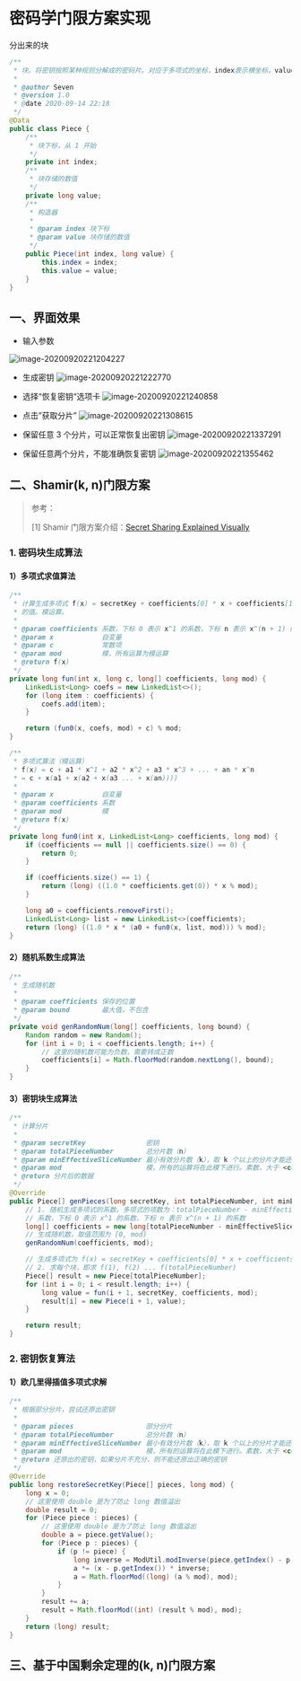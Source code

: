 # 密码学门限方案实现

分出来的块

```java
/**
 * 块。将密钥按照某种规则分解成的密码片。对应于多项式的坐标，index表示横坐标，value表示纵坐标
 *
 * @author Seven
 * @version 1.0
 * @date 2020-09-14 22:18
 */
@Data
public class Piece {
    /**
     * 块下标，从 1 开始
     */
    private int index;
    /**
     * 块存储的数值
     */
    private long value;
    /**
     * 构造器
     *
     * @param index 块下标
     * @param value 块存储的数值
     */
    public Piece(int index, long value) {
        this.index = index;
        this.value = value;
    }
}
```



## 一、界面效果

-   输入参数

![image-20200920221204227](readme-image/image-20200920221204227.png)

-	生成密钥
![image-20200920221222770](readme-image/image-20200920221222770.png)

-	选择“恢复密钥“选项卡
![image-20200920221240858](readme-image/image-20200920221240858.png)

-	点击”获取分片”
![image-20200920221308615](readme-image/image-20200920221308615.png)
-	保留任意 3  个分片，可以正常恢复出密钥
![image-20200920221337291](readme-image/image-20200920221337291.png)
- 	保留任意两个分片，不能准确恢复密钥
![image-20200920221355462](readme-image/image-20200920221355462.png)

## 二、Shamir(k, n)门限方案

>   参考：
>
>   [1] Shamir 门限方案介绍：[Secret Sharing Explained Visually](https://www.youtube.com/watch?v=iFY5SyY3IMQ)

### 1. 密码块生成算法

#### 1）多项式求值算法

```java
/**
 * 计算生成多项式 f(x) = secretKey + coefficients[0] * x + coefficients[1] * x ^ 2 + ... + coefficients[n] * x ^ n
 * 的值。模运算。
 *
 * @param coefficients 系数，下标 0 表示 x^1 的系数，下标 n 表示 x^(n + 1) 的系数
 * @param x            自变量
 * @param c            常数项
 * @param mod          模，所有运算为模运算
 * @return f(x)
 */
private long fun(int x, long c, long[] coefficients, long mod) {
    LinkedList<Long> coefs = new LinkedList<>();
    for (long item : coefficients) {
        coefs.add(item);
    }

    return (fun0(x, coefs, mod) + c) % mod;
}

/**
 * 多项式算法（模运算）
 * f(x) = c + a1 * x^1 + a2 * x^2 + a3 * x^3 + ... + an * x^n
 * = c + x(a1 + x(a2 + x(a3 ... + x(an))))
 *
 * @param x            自变量
 * @param coefficients 系数
 * @param mod          模
 * @return f(x)
 */
private long fun0(int x, LinkedList<Long> coefficients, long mod) {
    if (coefficients == null || coefficients.size() == 0) {
        return 0;
    }

    if (coefficients.size() == 1) {
        return (long) ((1.0 * coefficients.get(0)) * x % mod);
    }

    long a0 = coefficients.removeFirst();
    LinkedList<Long> list = new LinkedList<>(coefficients);
    return (long) ((1.0 * x * (a0 + fun0(x, list, mod))) % mod);
}
```

#### 2）随机系数生成算法

```java
/**
 * 生成随机数
 *
 * @param coefficients 保存的位置
 * @param bound        最大值，不包含
 */
private void genRandomNum(long[] coefficients, long bound) {
    Random random = new Random();
    for (int i = 0; i < coefficients.length; i++) {
        // 这里的随机数可能为负数，需要转成正数
        coefficients[i] = Math.floorMod(random.nextLong(), bound);
    }
}
```

#### 3）密钥块生成算法

```java
/**
 * 计算分片
 *
 * @param secretKey               密钥
 * @param totalPieceNumber        总分片数（n）
 * @param minEffectiveSliceNumber 最小有效分片数（k），取 k 个以上的分片才能还原出密钥
 * @param mod                     模，所有的运算将在此模下进行。素数，大于 <code>totalPieceNumber</code> 和 <code>secretKey</code>
 * @return 分片后的数据
 */
@Override
public Piece[] genPieces(long secretKey, int totalPieceNumber, int minEffectiveSliceNumber, long mod) {
    // 1. 随机生成多项式的系数。多项式的项数为：totalPieceNumber - minEffectiveSliceNumber
    // 系数，下标 0 表示 x^1 的系数，下标 n 表示 x^(n + 1) 的系数
    long[] coefficients = new long[totalPieceNumber - minEffectiveSliceNumber];
    // 生成随机数，取值范围为 [0, mod)
    genRandomNum(coefficients, mod);

    // 生成多项式为 f(x) = secretKey + coefficients[0] * x + coefficients[1] * x ^ 2 + ... + coefficients[n] * x ^ n
    // 2. 求每个块，即求 f(1), f(2) ... f(totalPieceNumber)
    Piece[] result = new Piece[totalPieceNumber];
    for (int i = 0; i < result.length; i++) {
        long value = fun(i + 1, secretKey, coefficients, mod);
        result[i] = new Piece(i + 1, value);
    }

    return result;
}
```

### 2. 密钥恢复算法

#### 1）欧几里得插值多项式求解

```java
/**
 * 根据部分分片，尝试还原出密钥
 *
 * @param pieces                  部分分片
 * @param totalPieceNumber        总分片数（n）
 * @param minEffectiveSliceNumber 最小有效分片数（k），取 k 个以上的分片才能还原出密钥
 * @param mod                     模，所有的运算将在此模下进行。素数，大于 <code>totalPieceNumber</code> 和 <code>secretKey</code>
 * @return 还原出的密钥，如果分片不充分，则不能还原出正确的密钥
 */
@Override
public long restoreSecretKey(Piece[] pieces, long mod) {
    long x = 0;
    // 这里使用 double 是为了防止 long 数值溢出
    double result = 0;
    for (Piece piece : pieces) {
        // 这里使用 double 是为了防止 long 数值溢出
        double a = piece.getValue();
        for (Piece p : pieces) {
            if (p != piece) {
                long inverse = ModUtil.modInverse(piece.getIndex() - p.getIndex(), mod);
                a *= (x - p.getIndex()) * inverse;
                a = Math.floorMod((long) (a % mod), mod);
            }
        }
        result += a;
        result = Math.floorMod((int) (result % mod), mod);
    }
    return (long) result;
}
```

## 三、基于中国剩余定理的(k, n)门限方案